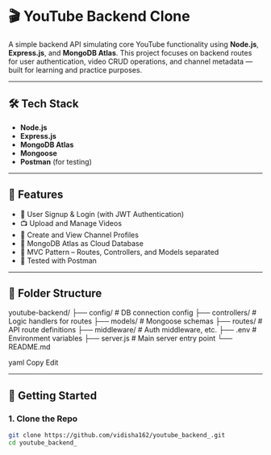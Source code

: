 # 🎬 YouTube Backend Clone

A simple backend API simulating core YouTube functionality using **Node.js**, **Express.js**, and **MongoDB Atlas**. This project focuses on backend routes for user authentication, video CRUD operations, and channel metadata — built for learning and practice purposes.

---

## 🛠️ Tech Stack

- **Node.js**
- **Express.js**
- **MongoDB Atlas**
- **Mongoose**
- **Postman** (for testing)

---

## 📌 Features

- 🔐 User Signup & Login (with JWT Authentication)
- 📺 Upload and Manage Videos
- 👤 Create and View Channel Profiles
- 💾 MongoDB Atlas as Cloud Database
- 📂 MVC Pattern – Routes, Controllers, and Models separated
- 🧪 Tested with Postman

---

## 📁 Folder Structure

youtube-backend/
├── config/ # DB connection config
├── controllers/ # Logic handlers for routes
├── models/ # Mongoose schemas
├── routes/ # API route definitions
├── middleware/ # Auth middleware, etc.
├── .env # Environment variables
├── server.js # Main server entry point
└── README.md

yaml
Copy
Edit

---

## 🚀 Getting Started

### 1. Clone the Repo

```bash
git clone https://github.com/vidisha162/youtube_backend_.git
cd youtube_backend_
